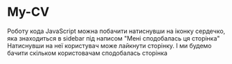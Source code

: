 # My-CV

Роботу кода JavaScript можна побачити натиснувши на іконку сердечко, яка знаходиться в sidebar під написом "Мені сподобалась ця сторінка"
Натиснувши на неї користувач може лайкнути сторінку.
І ми будемо бачити скільком користовачам сподобалась сторінка
